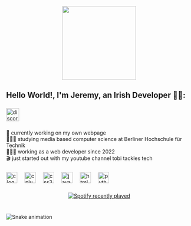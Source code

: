 <div align="center">
  <img height="200" src="https://i.imgflip.com/65efzo.gif"  />
</div>

###

<h2 align="left">Hello World!, I'm Jeremy, an Irish Developer 👋🏼:</h2>

###

<div align="left">
  <img src="https://img.shields.io/static/v1?message=Discord&logo=discord&label=&color=7289DA&logoColor=white&labelColor=&style=for-the-badge" height="35" alt="discord logo"  />
</div>

###

<p align="left">🛜 currently working on my own webpage<br>👨🏼‍🎓 studying media based computer science at Berliner Hochschule für Technik<br>👨🏼‍💻 working as a web developer since 2022<br>🎬 just started out with my youtube channel tobi tackles tech</p>

###

<div align="left">
  <img src="https://cdn.jsdelivr.net/gh/devicons/devicon/icons/c/c-original.svg" height="30" alt="c logo"  />
  <img width="12" />
  <img src="https://cdn.jsdelivr.net/gh/devicons/devicon/icons/cplusplus/cplusplus-original.svg" height="30" alt="cplusplus logo"  />
  <img width="12" />
  <img src="https://cdn.jsdelivr.net/gh/devicons/devicon/icons/css3/css3-original.svg" height="30" alt="css3 logo"  />
  <img width="12" />
  <img src="https://cdn.jsdelivr.net/gh/devicons/devicon/icons/javascript/javascript-original.svg" height="30" alt="javascript logo"  />
  <img width="12" />
  <img src="https://cdn.jsdelivr.net/gh/devicons/devicon/icons/html5/html5-original.svg" height="30" alt="html5 logo"  />
  <img width="12" />
  <img src="https://cdn.jsdelivr.net/gh/devicons/devicon/icons/python/python-original.svg" height="30" alt="python logo"  />
</div>

###

<div align="center">
  <a href="https://open.spotify.com/user/21ksobmythzc66gkxyc6cvlpi">
    <img src="https://spotify-recently-played-readme.vercel.app/api?user=21ksobmythzc66gkxyc6cvlpi&count=5" alt="Spotify recently played"  />
  </a>
</div>

###

<br clear="both">

<img src="https://raw.githubusercontent.com/jeremytrane/jeremytrane/output/snake.svg" alt="Snake animation" />

###
